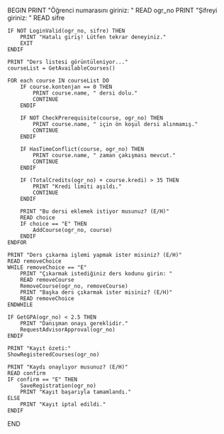 BEGIN
    PRINT "Öğrenci numarasını giriniz: "
    READ ogr_no
    PRINT "Şifreyi giriniz: "
    READ sifre

    IF NOT LoginValid(ogr_no, sifre) THEN
        PRINT "Hatalı giriş! Lütfen tekrar deneyiniz."
        EXIT
    ENDIF

    PRINT "Ders listesi görüntüleniyor..."
    courseList = GetAvailableCourses()

    FOR each course IN courseList DO
        IF course.kontenjan == 0 THEN
            PRINT course.name, " dersi dolu."
            CONTINUE
        ENDIF

        IF NOT CheckPrerequisite(course, ogr_no) THEN
            PRINT course.name, " için ön koşul dersi alınmamış."
            CONTINUE
        ENDIF

        IF HasTimeConflict(course, ogr_no) THEN
            PRINT course.name, " zaman çakışması mevcut."
            CONTINUE
        ENDIF

        IF (TotalCredits(ogr_no) + course.kredi) > 35 THEN
            PRINT "Kredi limiti aşıldı."
            CONTINUE
        ENDIF

        PRINT "Bu dersi eklemek istiyor musunuz? (E/H)"
        READ choice
        IF choice == "E" THEN
            AddCourse(ogr_no, course)
        ENDIF
    ENDFOR

    PRINT "Ders çıkarma işlemi yapmak ister misiniz? (E/H)"
    READ removeChoice
    WHILE removeChoice == "E"
        PRINT "Çıkarmak istediğiniz ders kodunu girin: "
        READ removeCourse
        RemoveCourse(ogr_no, removeCourse)
        PRINT "Başka ders çıkarmak ister misiniz? (E/H)"
        READ removeChoice
    ENDWHILE

    IF GetGPA(ogr_no) < 2.5 THEN
        PRINT "Danışman onayı gereklidir."
        RequestAdvisorApproval(ogr_no)
    ENDIF

    PRINT "Kayıt özeti:"
    ShowRegisteredCourses(ogr_no)

    PRINT "Kaydı onaylıyor musunuz? (E/H)"
    READ confirm
    IF confirm == "E" THEN
        SaveRegistration(ogr_no)
        PRINT "Kayıt başarıyla tamamlandı."
    ELSE
        PRINT "Kayıt iptal edildi."
    ENDIF
END
